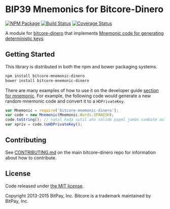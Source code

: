 BIP39 Mnemonics for Bitcore-Dinero
=======

[![NPM Package](https://img.shields.io/npm/v/bitcore-mnemonic-dinero.svg?style=flat-square)](https://www.npmjs.org/package/bitcore-mnemonic-dinero)
[![Build Status](https://img.shields.io/travis/dinerocoin/bitcore-mnemonic-dinero.svg?branch=master&style=flat-square)](https://travis-ci.org/dinerocoin/bitcore-mnemonic-dinero)
[![Coverage Status](https://img.shields.io/coveralls/dinerocoin/bitcore-mnemonic-dinero.svg?style=flat-square)](https://coveralls.io/r/dinerocoin/bitcore-mnemonic-dinero)

A module for [bitcore-dinero](https://github.com/dinerocoin/bitcore-dinero) that implements [Mnemonic code for generating deterministic keys](https://github.com/bitcoin/bips/blob/master/bip-0039.mediawiki).

## Getting Started

This library is distributed in both the npm and bower packaging systems.

```sh
npm install bitcore-mnemonic-dinero
bower install bitcore-mnemonic-dinero
```

There are many examples of how to use it on the developer guide [section for mnemonic](http://bitcore.io/guide/module/mnemonic/index.html). For example, the following code would generate a new random mnemonic code and convert it to a `HDPrivateKey`.

```javascript
var Mnemonic = require('bitcore-mnemonic-dinero');
var code = new Mnemonic(Mnemonic.Words.SPANISH);
code.toString(); // natal hada sutil año sólido papel jamón combate aula flota ver esfera...
var xpriv = code.toHDPrivateKey();
```

## Contributing

See [CONTRIBUTING.md](https://github.com/dinerocoin/bitcore-dinero/blob/master/CONTRIBUTING.md) on the main bitcore-dinero repo for information about how to contribute.

## License

Code released under [the MIT license](https://github.com/bitpay/bitcore/blob/master/LICENSE).

Copyright 2013-2015 BitPay, Inc. Bitcore is a trademark maintained by BitPay, Inc.
